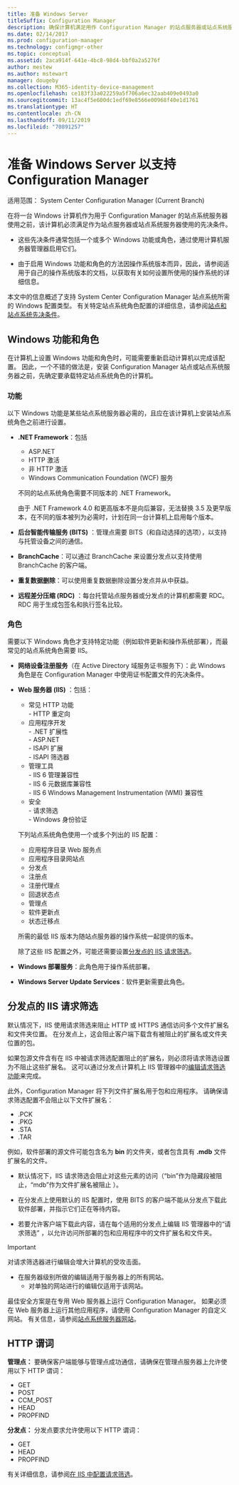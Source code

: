 ```yaml
---
title: 准备 Windows Server
titleSuffix: Configuration Manager
description: 确保计算机满足用作 Configuration Manager 的站点服务器或站点系统服务器的先决条件。
ms.date: 02/14/2017
ms.prod: configuration-manager
ms.technology: configmgr-other
ms.topic: conceptual
ms.assetid: 2aca914f-641e-4bc8-98d4-bbf0a2a5276f
author: mestew
ms.author: mstewart
manager: dougeby
ms.collection: M365-identity-device-management
ms.openlocfilehash: ce183f33a022259a5f706a6ec32aab409e0493a0
ms.sourcegitcommit: 13ac4f5e600dc1edf69e8566e00968f40e1d1761
ms.translationtype: HT
ms.contentlocale: zh-CN
ms.lasthandoff: 09/11/2019
ms.locfileid: "70891257"
---
```

# <a name="prepare-windows-servers-to-support-configuration-manager"></a>准备 Windows Server 以支持 Configuration Manager

适用范围：  System Center Configuration Manager (Current Branch)

在将一台 Windows 计算机作为用于 Configuration Manager 的站点系统服务器使用之前，该计算机必须满足作为站点服务器或站点系统服务器使用的先决条件。  

- 这些先决条件通常包括一个或多个 Windows 功能或角色，通过使用计算机服务器管理器启用它们。  

- 由于启用 Windows 功能和角色的方法因操作系统版本而异，因此，请参阅适用于自己的操作系统版本的文档，以获取有关如何设置所使用的操作系统的详细信息。  

本文中的信息概述了支持 System Center Configuration Manager 站点系统所需的 Windows 配置类型。 有关特定站点系统角色配置的详细信息，请参阅[站点和站点系统先决条件](/sccm/core/plan-design/configs/site-and-site-system-prerequisites)。

##  <a name="BKMK_WinFeatures"></a>Windows 功能和角色  
在计算机上设置 Windows 功能和角色时，可能需要重新启动计算机以完成该配置。 因此，一个不错的做法是，安装 Configuration Manager 站点或站点系统服务器之前，先确定要承载特定站点系统角色的计算机。

### <a name="features"></a>功能  
以下 Windows 功能是某些站点系统服务器必需的，且应在该计算机上安装站点系统角色之前进行设置。  

- **.NET Framework**：包括  

    - ASP.NET  
    - HTTP 激活  
    - 非 HTTP 激活  
    - Windows Communication Foundation (WCF) 服务  

    不同的站点系统角色需要不同版本的 .NET Framework。  

    由于 .NET Framework 4.0 和更高版本不是向后兼容，无法替换 3.5 及更早版本，在不同的版本被列为必需时，计划在同一台计算机上启用每个版本。  

- **后台智能传输服务 (BITS)** ：管理点需要 BITS（和自动选择的选项），以支持与托管设备之间的通信。  

- **BranchCache**：可以通过 BranchCache 来设置分发点以支持使用 BranchCache 的客户端。  

- **重复数据删除**：可以使用重复数据删除设置分发点并从中获益。  

- **远程差分压缩 (RDC)** ：每台托管站点服务器或分发点的计算机都需要 RDC。 RDC 用于生成包签名和执行签名比较。  

### <a name="roles"></a>角色  
需要以下 Windows 角色才支持特定功能（例如软件更新和操作系统部署），而最常见的站点系统角色需要 IIS。  

- **网络设备注册服务**（在 Active Directory 域服务证书服务下）：此 Windows 角色是在 Configuration Manager 中使用证书配置文件的先决条件。  

- **Web 服务器 (IIS)** ：包括：  
    - 常见 HTTP 功能  
          - HTTP 重定向  
    - 应用程序开发  
          - .NET 扩展性  
          - ASP.NET  
          - ISAPI 扩展  
          - ISAPI 筛选器  
    - 管理工具  
          - IIS 6 管理兼容性  
          - IIS 6 元数据库兼容性  
          - IIS 6 Windows Management Instrumentation (WMI) 兼容性  
    - 安全  
          - 请求筛选  
          - Windows 身份验证  

  下列站点系统角色使用一个或多个列出的 IIS 配置：  
  - 应用程序目录 Web 服务点  
  - 应用程序目录网站点  
  - 分发点  
  - 注册点  
  - 注册代理点  
  - 回退状态点  
  - 管理点  
  - 软件更新点  
  - 状态迁移点     

  所需的最低 IIS 版本为随站点服务器的操作系统一起提供的版本。  

  除了这些 IIS 配置之外，可能还需要设置[分发点的 IIS 请求筛选](#BKMK_IISFiltering)。  

- **Windows 部署服务**：此角色用于操作系统部署。  

- **Windows Server Update Services**：软件更新需要此角色。  


##  <a name="BKMK_IISFiltering"></a> 分发点的 IIS 请求筛选  
默认情况下，IIS 使用请求筛选来阻止 HTTP 或 HTTPS 通信访问多个文件扩展名和文件夹位置。 在分发点上，这会阻止客户端下载含有被阻止的扩展名或文件夹位置的包。  

如果包源文件含有在 IIS 中被请求筛选配置阻止的扩展名，则必须将请求筛选设置为不阻止这些扩展名。 这可以通过分发点计算机上 IIS 管理器中的[编辑请求筛选功能](https://technet.microsoft.com/library/hh831621.aspx)来完成。  

此外，Configuration Manager 将下列文件扩展名用于包和应用程序。 请确保请求筛选配置不会阻止以下文件扩展名：  

- .PCK  
- .PKG  
- .STA  
- .TAR  

例如，软件部署的源文件可能包含名为 **bin** 的文件夹，或者包含具有 **.mdb** 文件扩展名的文件。  

- 默认情况下，IIS 请求筛选会阻止对这些元素的访问（“bin”作为隐藏段被阻止，“mdb”作为文件扩展名被阻止   ）。  

- 在分发点上使用默认的 IIS 配置时，使用 BITS 的客户端不能从分发点下载此软件部署，并指示它们正在等待内容。  

- 若要允许客户端下载此内容，请在每个适用的分发点上编辑 IIS 管理器中的“请求筛选”  ，以允许访问所部署的包和应用程序中的文件扩展名和文件夹。  

> [!IMPORTANT]  
> 对请求筛选器进行编辑会增大计算机的受攻击面。  
> 
> - 在服务器级别所做的编辑适用于服务器上的所有网站。   
>     - 对单独的网站进行的编辑仅适用于该网站。  
> 
> 最佳安全方案是在专用 Web 服务器上运行 Configuration Manager。 如果必须在 Web 服务器上运行其他应用程序，请使用 Configuration Manager 的自定义网站。 有关信息，请参阅[站点系统服务器网站](/sccm/core/plan-design/network/websites-for-site-system-servers)。  

## <a name="http-verbs"></a>HTTP 谓词
**管理点：** 要确保客户端能够与管理点成功通信，请确保在管理点服务器上允许使用以下 HTTP 谓词：  
- GET
- POST
- CCM_POST
- HEAD
- PROPFIND

**分发点：** 分发点要求允许使用以下 HTTP 谓词：
- GET
- HEAD
- PROPFIND

有关详细信息，请参阅[在 IIS 中配置请求筛选](https://technet.microsoft.com/library/hh831621.aspx#Verbs)。 
